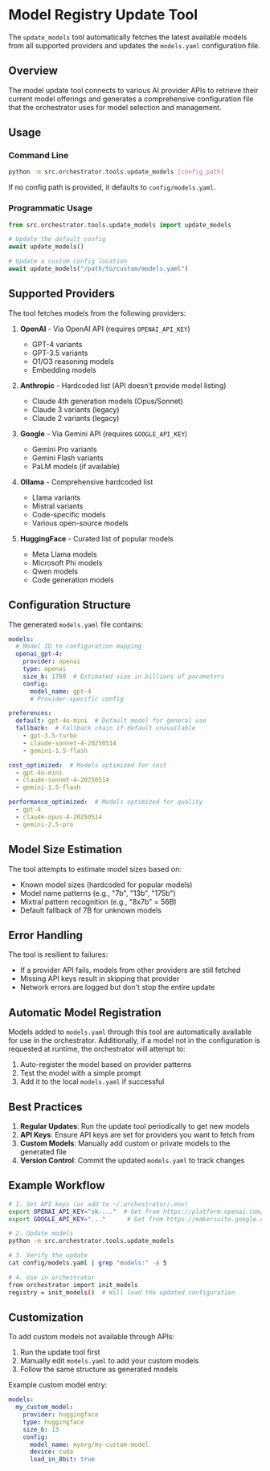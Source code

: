 # Model Registry Update Tool

The `update_models` tool automatically fetches the latest available models from all supported providers and updates the `models.yaml` configuration file.

## Overview

The model update tool connects to various AI provider APIs to retrieve their current model offerings and generates a comprehensive configuration file that the orchestrator uses for model selection and management.

## Usage

### Command Line

```bash
python -m src.orchestrator.tools.update_models [config_path]
```

If no config path is provided, it defaults to `config/models.yaml`.

### Programmatic Usage

```python
from src.orchestrator.tools.update_models import update_models

# Update the default config
await update_models()

# Update a custom config location
await update_models("/path/to/custom/models.yaml")
```

## Supported Providers

The tool fetches models from the following providers:

1. **OpenAI** - Via OpenAI API (requires `OPENAI_API_KEY`)
   - GPT-4 variants
   - GPT-3.5 variants
   - O1/O3 reasoning models
   - Embedding models

2. **Anthropic** - Hardcoded list (API doesn't provide model listing)
   - Claude 4th generation models (Opus/Sonnet)
   - Claude 3 variants (legacy)
   - Claude 2 variants (legacy)

3. **Google** - Via Gemini API (requires `GOOGLE_API_KEY`)
   - Gemini Pro variants
   - Gemini Flash variants
   - PaLM models (if available)

4. **Ollama** - Comprehensive hardcoded list
   - Llama variants
   - Mistral variants
   - Code-specific models
   - Various open-source models

5. **HuggingFace** - Curated list of popular models
   - Meta Llama models
   - Microsoft Phi models
   - Qwen models
   - Code generation models

## Configuration Structure

The generated `models.yaml` file contains:

```yaml
models:
  # Model ID to configuration mapping
  openai_gpt-4:
    provider: openai
    type: openai
    size_b: 1760  # Estimated size in billions of parameters
    config:
      model_name: gpt-4
      # Provider-specific config

preferences:
  default: gpt-4o-mini  # Default model for general use
  fallback:  # Fallback chain if default unavailable
    - gpt-3.5-turbo
    - claude-sonnet-4-20250514
    - gemini-1.5-flash

cost_optimized:  # Models optimized for cost
  - gpt-4o-mini
  - claude-sonnet-4-20250514
  - gemini-1.5-flash

performance_optimized:  # Models optimized for quality
  - gpt-4
  - claude-opus-4-20250514
  - gemini-2.5-pro
```

## Model Size Estimation

The tool attempts to estimate model sizes based on:
- Known model sizes (hardcoded for popular models)
- Model name patterns (e.g., "7b", "13b", "175b")
- Mixtral pattern recognition (e.g., "8x7b" = 56B)
- Default fallback of 7B for unknown models

## Error Handling

The tool is resilient to failures:
- If a provider API fails, models from other providers are still fetched
- Missing API keys result in skipping that provider
- Network errors are logged but don't stop the entire update

## Automatic Model Registration

Models added to `models.yaml` through this tool are automatically available for use in the orchestrator. Additionally, if a model not in the configuration is requested at runtime, the orchestrator will attempt to:

1. Auto-register the model based on provider patterns
2. Test the model with a simple prompt
3. Add it to the local `models.yaml` if successful

## Best Practices

1. **Regular Updates**: Run the update tool periodically to get new models
2. **API Keys**: Ensure API keys are set for providers you want to fetch from
3. **Custom Models**: Manually add custom or private models to the generated file
4. **Version Control**: Commit the updated `models.yaml` to track changes

## Example Workflow

```bash
# 1. Set API keys (or add to ~/.orchestrator/.env)
export OPENAI_API_KEY="sk-..."  # Get from https://platform.openai.com/api-keys
export GOOGLE_API_KEY="..."      # Get from https://makersuite.google.com/app/apikey

# 2. Update models
python -m src.orchestrator.tools.update_models

# 3. Verify the update
cat config/models.yaml | grep "models:" -A 5

# 4. Use in orchestrator
from orchestrator import init_models
registry = init_models()  # Will load the updated configuration
```

## Customization

To add custom models not available through APIs:

1. Run the update tool first
2. Manually edit `models.yaml` to add your custom models
3. Follow the same structure as generated models

Example custom model entry:
```yaml
models:
  my_custom_model:
    provider: huggingface
    type: huggingface
    size_b: 13
    config:
      model_name: myorg/my-custom-model
      device: cuda
      load_in_8bit: true
```